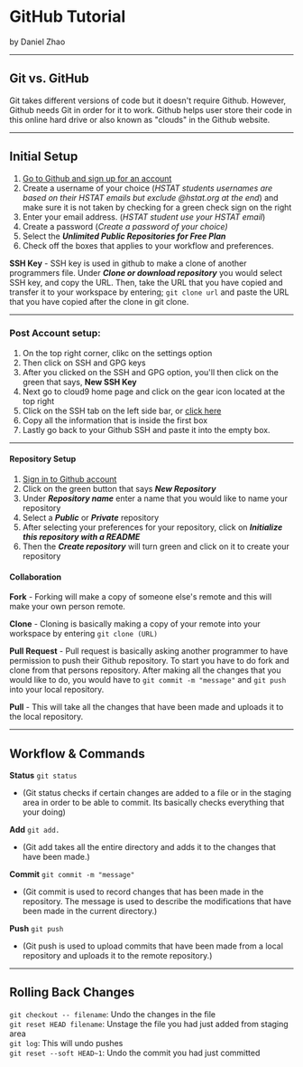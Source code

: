 # GitHub Tutorial

by Daniel Zhao

---
## Git vs. GitHub
Git takes different versions of code but it doesn't require Github. However, Github needs Git in order for it to work. Github helps user store their code in this online hard drive or also known as "clouds" in the Github website. 


---
## Initial Setup
1. [Go to Github and sign up for an account](https://github.com/join?source=header)
2. Create a username of your choice (_HSTAT students usernames are based on their HSTAT emails but exclude @hstat.org at the end_) and make sure it is not taken by checking for a green check sign on the right
3. Enter your email address. (_HSTAT student use your HSTAT email_)
4. Create a password (_Create a password of your choice)_
5. Select the _**Unlimited Public Repositories for Free Plan**_
6. Check off the boxes that applies to your workflow and preferences.

**SSH Key** -
  SSH key is used in github to make a clone of another programmers file. Under _**Clone or download repository**_ you would select SSH key, and copy the URL. Then, take the URL that you have copied and transfer it to your workspace by entering; ```git clone url``` and paste the URL that you have copied after the clone in git clone.

--- 
### Post Account setup:
   1.  On the top right corner, clikc on the settings option
   2.  Then click on SSH and GPG keys
   3.  After you clicked on the SSH and GPG option, you'll then click on the green that says, **New SSH Key**
   4.  Next go to cloud9 home page and click on the gear icon located at the top right 
   5.  Click on the SSH tab on the left side bar, or [click here](https://c9.io/account/ssh)
   6.  Copy all the information that is inside the first box
   7.  Lastly go back to your Github SSH and paste it into the empty box.
    
---
#### Repository Setup
1. [Sign in to Github account](https://github.com/login)
2. Click on the green button that says _**New Repository**_
3. Under _**Repository name**_ enter a name that you would like to name your repository
4. Select a _**Public**_ or _**Private**_ repository 
5. After selecting your preferences for your repository, click on _**Initialize this repository with a README**_
6. Then the _**Create repository**_ will turn green and click on it to create your repository

#### Collaboration
**Fork** - Forking will make a copy of someone else's remote and this will make your own person remote.   

**Clone** - Cloning is basically making a copy of your remote into your workspace by entering ```git clone (URL)```     

**Pull Request** - Pull request is basically asking another programmer to have permission to push their Github repository. To start you have to do fork and clone from that persons repository. After making all the changes that you would like to do, you would have to ```git commit -m "message"``` and ```git push``` into your local repository.      

**Pull** - This will take all the changes that have been made and uploads it to the local repository.






---
## Workflow & Commands
**Status** ```git status```  
-  (Git status checks if certain changes are added to a file or in the staging area in order to be able to commit. Its basically checks everything that your doing)  

**Add**  ```git add.```  
-  (Git add takes all the entire directory and adds it to the changes that have been made.)  

**Commit**  ```git commit -m "message"```    
-  (Git commit is used to record changes that has been made in the repository. The message is used to describe the modifications that have been made in the current directory.)

**Push**  ```git push```  
-  (Git push is used to upload commits that have been made from a local repository and uploads it to the remote repository.)

---
## Rolling Back Changes
`git checkout -- filename`: Undo the changes in the file  
`git reset HEAD filename`: Unstage the file you had just added from staging area  
`git log`: This will undo pushes   
`git reset --soft HEAD~1`: Undo the commit you had just committed
